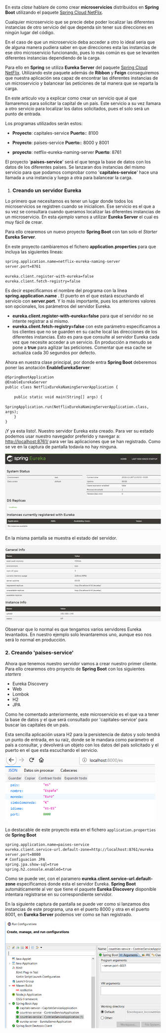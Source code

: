 En esta *clase* hablare de como crear **microservicios** distribuidos en **Spring Boot** utilizando el paquete   [Spring Cloud NetFlix](http://spring.io/projects/spring-cloud-netflix).

Cualquier microservicio que se precie debe poder localizar las diferentes instancias de otro servicio del que dependa sin tener sus direcciones en ningún lugar del código.

En el caso de que un microservicio deba acceder a otro lo ideal seria que de alguna manera pudiera saber en que direcciones esta las instancias de ese otro microservicio funcionando, pues lo más común es que se levanten diferentes instancias dependiendo de la carga. 

Para ello en **Spring** se utiliza **Eureka Server** del paquete [Spring Cloud NetFlix](http://spring.io/projects/spring-cloud-netflix). Utilizando este paquete además de  **Ribbon** y **Feign** conseguiremos que nuestra aplicación sea capaz de encontrar las diferentes instancias de un microservicio y balancear las peticiones de tal manera que se reparta la carga.

En este articulo voy a explicar como crear un servicio que al que llamaremos para solicitar la capital de un país. Este servicio a su vez llamara a otro servicio para localizar los datos solicitados, pues el solo será un punto de entrada.

Los programas utilizados serán estos:


* **Proyecto**: capitales-service **Puerto:**: 8100

- **Proyecto**: paises-service **Puerto:**: 8000 y 8001

- **proyecto**: netflix-eureka-naming-server  **Puerto**: 8761 


El proyecto '**paises-service**' será el que tenga la base de datos con los datos de los diferentes países. Se lanzaran dos instancias del mismo servicio para que podamos comprobar como '**capitales-service**' hace una llamada a una instancia y luego a otra para balancear la carga.

1. ### **Creando un servidor Eureka**

Lo primero que necesitamos es tener un lugar donde todos los microservicios se registren cuando se inicialicen. Ese servicio es el que a su vez se consultara cuando queramos localizar las diferentes instancias de un microservicio. En esta *ejemplo* vamos a utilizar **Eureka Server** el cual es muy fácil de crear.

Para ello crearemos un nuevo proyecto **Spring Boot** con tan solo  el *Starter* **Eureka Server**.

En este proyecto cambiaremos el fichero **application.properties** para que incluya las siguientes líneas:

```
spring.application.name=netflix-eureka-naming-server
server.port=8761

eureka.client.register-with-eureka=false
eureka.client.fetch-registry=false
```

Es decir especificamos el nombre del programa con la línea **spring.application.name** . El puerto en el que estará escuchando el servicio con **server.port**. Y lo más  importante, pues los anteriores valores son  opcionales, los parámetros del servidor Eureka.

- **eureka.client.register-with-eureka=false**  para que  el servidor no se intente registrar a si mismo. 
- **eureka.client.fetch-registry=false** con este parámetro  especificamos a los clientes que no se guarden en su cache local las direcciones de los diferentes instancias. Esto es para que consulte al servidor Eureka cada vez que necesite acceder a un servicio. En producción a menudo se pone a **true**  para agilizar las peticiones. Comentar que esa cache se actualiza cada 30 segundos por defecto.

Ahora en nuestra clase principal, por donde entra **Spring Boot** deberemos poner las anotación **EnableEurekaServer**: 

```
@SpringBootApplication
@EnableEurekaServer
public class NetflixEurekaNamingServerApplication {

	public static void main(String[] args) {
		SpringApplication.run(NetflixEurekaNamingServerApplication.class, args);
	}
}
```

¡Y  ya esta listo!. Nuestro servidor Eureka esta creado. Para ver su estado podemos usar nuestro navegador preferido y navegar a: [http://localhost:8761/](http://localhost:8761/) para ver las aplicaciones que se han registrado. Como se ve en la captura de pantalla todavía no hay ninguna.

![Captura Spring Eureka Server](.\captura1.png)

En la misma pantalla se muestra el estado del servidor.

![Captura Spring Eureka Server](.\captura2.png)

Observar que lo normal es que tengamos varios servidores Eureka levantados. En nuestro ejemplo solo levantaremos uno, aunque eso nos será lo normal en producción.

### 2. Creando 'paises-service' 

Ahora que tenemos nuestro servidor vamos a crear nuestro primer cliente. Para ello crearemos otro proyecto de **Spring Boot** con los siguientes *starters*  

- Eureka Discovery
- Web
- Lombok
- H2
- JPA

Como he comentado anteriormente, este microservicio es el que va a tener la base de datos y el que será consultado por 'capitales-service' para buscar las capitales de un país.

Esta sencilla aplicación usara H2 para la persistencia de datos y solo tendrá un punto de entrada, en su raíz, donde se le mandara como parámetro el país a consultar, y devolverá un objeto con los datos del país solicitado y el puerto en el que esta escuchando el servicio.



![Llamada a paises-service](.\captura3.png)



Lo destacable de este proyecto esta en el fichero `application.properties` de **Spring Boot**

```
spring.application.name=paises-service
eureka.client.service-url.default-zone=http://localhost:8761/eureka
server.port=8000
# Configuacion JPA
spring.jpa.show-sql=true
spring.h2.console.enabled=true
```



Como se puede ver, con el paramero **eureka.client.service-url.default-zone** especificamos donde esta el servidor Eureka. **Spring Boot** automáticamente al ver que tiene el paquete **Eureka Discovery** disponible intentara registrarse en su correspondiente servidor.

En la siguiente captura de pantalla se puede ver como si lanzamos dos instancias de este programa, una en el puerto 8000 y otra en el puerto 8001, en **Eureka Server** podemos ver como se han registrado.

![Servidor Eureka con dos instancias registradas](.\captura4.png)



